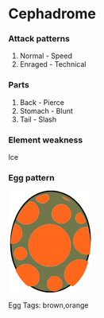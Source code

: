 # Cephadrome

### Attack patterns
1. Normal - Speed
2. Enraged - Technical

### Parts
1. Back - Pierce
2. Stomach - Blunt
3. Tail - Slash

### Element weakness
Ice 

### Egg pattern
![image info](../assets/cephadrome.png)

Egg Tags: brown,orange